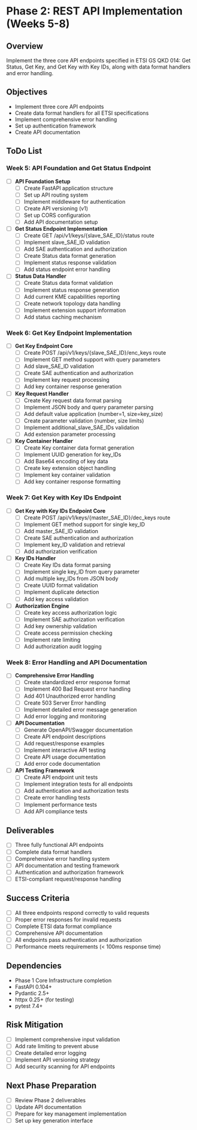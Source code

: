 # Phase 2: REST API Implementation (Weeks 5-8)

## Overview
Implement the three core API endpoints specified in ETSI GS QKD 014: Get Status, Get Key, and Get Key with Key IDs, along with data format handlers and error handling.

## Objectives
- Implement three core API endpoints
- Create data format handlers for all ETSI specifications
- Implement comprehensive error handling
- Set up authentication framework
- Create API documentation

## ToDo List

### Week 5: API Foundation and Get Status Endpoint
- [ ] **API Foundation Setup**
  - [ ] Create FastAPI application structure
  - [ ] Set up API routing system
  - [ ] Implement middleware for authentication
  - [ ] Create API versioning (v1)
  - [ ] Set up CORS configuration
  - [ ] Add API documentation setup

- [ ] **Get Status Endpoint Implementation**
  - [ ] Create GET /api/v1/keys/{slave_SAE_ID}/status route
  - [ ] Implement slave_SAE_ID validation
  - [ ] Add SAE authentication and authorization
  - [ ] Create Status data format generation
  - [ ] Implement status response validation
  - [ ] Add status endpoint error handling

- [ ] **Status Data Handler**
  - [ ] Create Status data format validation
  - [ ] Implement status response generation
  - [ ] Add current KME capabilities reporting
  - [ ] Create network topology data handling
  - [ ] Implement extension support information
  - [ ] Add status caching mechanism

### Week 6: Get Key Endpoint Implementation
- [ ] **Get Key Endpoint Core**
  - [ ] Create POST /api/v1/keys/{slave_SAE_ID}/enc_keys route
  - [ ] Implement GET method support with query parameters
  - [ ] Add slave_SAE_ID validation
  - [ ] Create SAE authentication and authorization
  - [ ] Implement key request processing
  - [ ] Add key container response generation

- [ ] **Key Request Handler**
  - [ ] Create Key request data format parsing
  - [ ] Implement JSON body and query parameter parsing
  - [ ] Add default value application (number=1, size=key_size)
  - [ ] Create parameter validation (number, size limits)
  - [ ] Implement additional_slave_SAE_IDs validation
  - [ ] Add extension parameter processing

- [ ] **Key Container Handler**
  - [ ] Create Key container data format generation
  - [ ] Implement UUID generation for key_IDs
  - [ ] Add Base64 encoding of key data
  - [ ] Create key extension object handling
  - [ ] Implement key container validation
  - [ ] Add key container response formatting

### Week 7: Get Key with Key IDs Endpoint
- [ ] **Get Key with Key IDs Endpoint Core**
  - [ ] Create POST /api/v1/keys/{master_SAE_ID}/dec_keys route
  - [ ] Implement GET method support for single key_ID
  - [ ] Add master_SAE_ID validation
  - [ ] Create SAE authentication and authorization
  - [ ] Implement key_ID validation and retrieval
  - [ ] Add authorization verification

- [ ] **Key IDs Handler**
  - [ ] Create Key IDs data format parsing
  - [ ] Implement single key_ID from query parameter
  - [ ] Add multiple key_IDs from JSON body
  - [ ] Create UUID format validation
  - [ ] Implement duplicate detection
  - [ ] Add key access validation

- [ ] **Authorization Engine**
  - [ ] Create key access authorization logic
  - [ ] Implement SAE authorization verification
  - [ ] Add key ownership validation
  - [ ] Create access permission checking
  - [ ] Implement rate limiting
  - [ ] Add authorization audit logging

### Week 8: Error Handling and API Documentation
- [ ] **Comprehensive Error Handling**
  - [ ] Create standardized error response format
  - [ ] Implement 400 Bad Request error handling
  - [ ] Add 401 Unauthorized error handling
  - [ ] Create 503 Server Error handling
  - [ ] Implement detailed error message generation
  - [ ] Add error logging and monitoring

- [ ] **API Documentation**
  - [ ] Generate OpenAPI/Swagger documentation
  - [ ] Create API endpoint descriptions
  - [ ] Add request/response examples
  - [ ] Implement interactive API testing
  - [ ] Create API usage documentation
  - [ ] Add error code documentation

- [ ] **API Testing Framework**
  - [ ] Create API endpoint unit tests
  - [ ] Implement integration tests for all endpoints
  - [ ] Add authentication and authorization tests
  - [ ] Create error handling tests
  - [ ] Implement performance tests
  - [ ] Add API compliance tests

## Deliverables
- [ ] Three fully functional API endpoints
- [ ] Complete data format handlers
- [ ] Comprehensive error handling system
- [ ] API documentation and testing framework
- [ ] Authentication and authorization framework
- [ ] ETSI-compliant request/response handling

## Success Criteria
- [ ] All three endpoints respond correctly to valid requests
- [ ] Proper error responses for invalid requests
- [ ] Complete ETSI data format compliance
- [ ] Comprehensive API documentation
- [ ] All endpoints pass authentication and authorization
- [ ] Performance meets requirements (< 100ms response time)

## Dependencies
- Phase 1 Core Infrastructure completion
- FastAPI 0.104+
- Pydantic 2.5+
- httpx 0.25+ (for testing)
- pytest 7.4+

## Risk Mitigation
- [ ] Implement comprehensive input validation
- [ ] Add rate limiting to prevent abuse
- [ ] Create detailed error logging
- [ ] Implement API versioning strategy
- [ ] Add security scanning for API endpoints

## Next Phase Preparation
- [ ] Review Phase 2 deliverables
- [ ] Update API documentation
- [ ] Prepare for key management implementation
- [ ] Set up key generation interface
